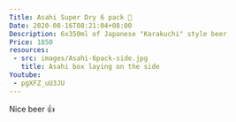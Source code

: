 ```yaml
---
Title: Asahi Super Dry 6 pack 🍻
Date: 2020-08-16T08:21:04+08:00
Description: 6x350ml of Japanese "Karakuchi" style beer
Price: 1850
resources:
 - src: images/Asahi-6pack-side.jpg
   title: Asahi box laying on the side
Youtube:
 - pgXFZ_uU3JU
---
```


Nice beer 👍
